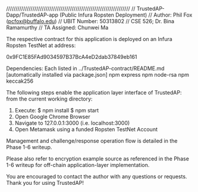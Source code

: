 //////////////////////////////////////////////////////////////////
// TrustedAP-Dapp/TrustedAP-app (Public Infura Ropsten Deployment)
// Author: Phil Fox (pcfox@buffalo.edu)
// UBIT Number: 50313802
// CSE 526; Dr. Bina Ramamurthy
// TA Assigned: Chunwei Ma

The respective contract for this application is deployed on an Infura
	Ropsten TestNet at address:
	
0x9FC1E85FAd9034597B37BcA4eD2dab37849eb161

Dependencies: 
	Each listed in ../TrustedAP-contract/README.md
	[automatically installed via package.json]
		npm express
		npm node-rsa
		npm keccak256

The following steps enable the application layer interface of TrustedAP:
	from the current working directory:

1. Execute:
	$ npm install
	$ npm start
2. Open Google Chrome Browser
3. Navigate to 127.0.0.1:3000 (i.e. localhost:3000) 
4. Open Metamask using a funded Ropsten TestNet Account

Management and challenge/response operation flow is detailed in the Phase 1-6 
	writeup.

Please also refer to encryption example source as referenced in the Phase 1-6 
	writeup for off-chain application-layer implementation.

You are encouraged to contact the author with any questions or requests. 
	Thank you for using TrustedAP!
